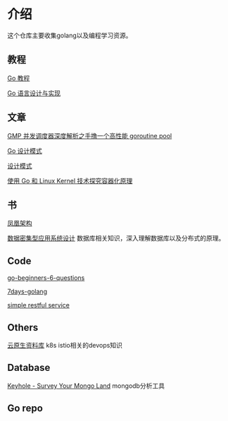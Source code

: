 # 介绍
这个仓库主要收集golang以及编程学习资源。

## 教程
[Go 教程](https://chai2010.cn/advanced-go-programming-book/)

[Go 语言设计与实现](https://draveness.me/golang/)

## 文章
[GMP 并发调度器深度解析之手撸一个高性能 goroutine pool](https://taohuawu.club/archives/high-performance-implementation-of-goroutine-pool)

[Go 设计模式](https://lailin.xyz/post/go-design-pattern.html)

[设计模式](https://refactoringguru.cn/design-patterns/catalog)

[使用 Go 和 Linux Kernel 技术探究容器化原理](https://cloud.tencent.com/developer/article/2018443)

## 书
[凤凰架构](https://icyfenix.cn/) 

[数据密集型应用系统设计](https://github.com/Vonng/ddia) 数据库相关知识，深入理解数据库以及分布式的原理。

## Code
[go-beginners-6-questions](https://github.com/ExcitingFrog/go-beginners-6-questions)

[7days-golang](https://github.com/geektutu/7days-golang)

[simple restful service](https://github.com/ExcitingFrog/go-pangu)

## Others
[云原生资料库](https://lib.jimmysong.io/) k8s istio相关的devops知识


## Database

[Keyhole - Survey Your Mongo Land](https://github.com/simagix/keyhole)  mongodb分析工具

## Go repo

